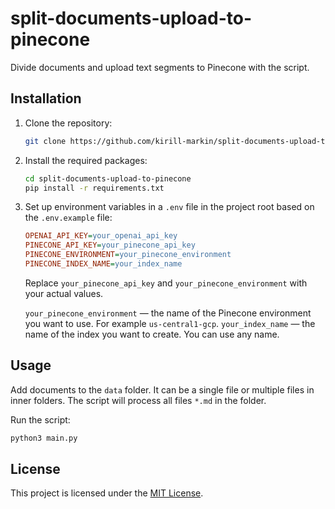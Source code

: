 # split-documents-upload-to-pinecone

Divide documents and upload text segments to Pinecone with the script.

## Installation

1. Clone the repository:

    ```bash
    git clone https://github.com/kirill-markin/split-documents-upload-to-pinecone.git
    ```

2. Install the required packages:

    ```bash
    cd split-documents-upload-to-pinecone
    pip install -r requirements.txt
    ```

3. Set up environment variables in a `.env` file in the project root based on the `.env.example` file:

    ```ini
    OPENAI_API_KEY=your_openai_api_key
    PINECONE_API_KEY=your_pinecone_api_key
    PINECONE_ENVIRONMENT=your_pinecone_environment
    PINECONE_INDEX_NAME=your_index_name
    ```

    Replace `your_pinecone_api_key` and `your_pinecone_environment` with your actual values.

    `your_pinecone_environment` — the name of the Pinecone environment you want to use. For example `us-central1-gcp`.
    `your_index_name` — the name of the index you want to create. You can use any name.

## Usage

Add documents to the `data` folder. It can be a single file or multiple files in inner folders. The script will process all files `*.md` in the folder.

Run the script:

```bash
python3 main.py
```

## License

This project is licensed under the [MIT License](LICENSE).
